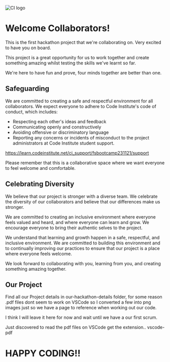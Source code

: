 ![CI logo](https://codeinstitute.s3.amazonaws.com/fullstack/ci_logo_small.png)

# Welcome Collaborators!

This is the first hackathon project that we're collaborating on. Very excited to have you on board. 

This project is a great opportunity for us to work together and create something amazing whilst testing the skills we've learnt so far.

We're here to have fun and prove, four minds together are better than one.

## Safeguarding

We are committed to creating a safe and respectful environment for all collaborators. We expect everyone to adhere to Code Institute's code of conduct, which includes:

- Respecting each other's ideas and feedback
- Communicating openly and constructively
- Avoiding offensive or discriminatory language
- Reporting any concerns or incidents of misconduct to the project administrators at Code Institute student support.

https://learn.codeinstitute.net/ci_support/fsbootcamp231121/support

Please remember that this is a collaborative space where we want everyone to feel welcome and comfortable.

## Celebrating Diversity

We believe that our project is stronger with a diverse team. We celebrate the diversity of our collaborators and believe that our differences make us stronger.

We are committed to creating an inclusive environment where everyone feels valued and heard, and where everyone can learn and grow. We encourage everyone to bring their authentic selves to the project.

We understand that learning and growth happen in a safe, respectful, and inclusive environment. We are committed to building this environment and to continually improving our practices to ensure that our project is a place where everyone feels welcome.

We look forward to collaborating with you, learning from you, and creating something amazing together.

## Our Project

Find all our Project details in our-hackathon-details folder, for some reason .pdf files dont seem to work on VSCode so I converted a few into png images just so we have a page to reference when working out our code.

I think I will leave it here for now and wait until we have a our first scrum.

Just discovered to read the pdf files on VSCode get the extension.. vscode-pdf

# HAPPY CODING!!